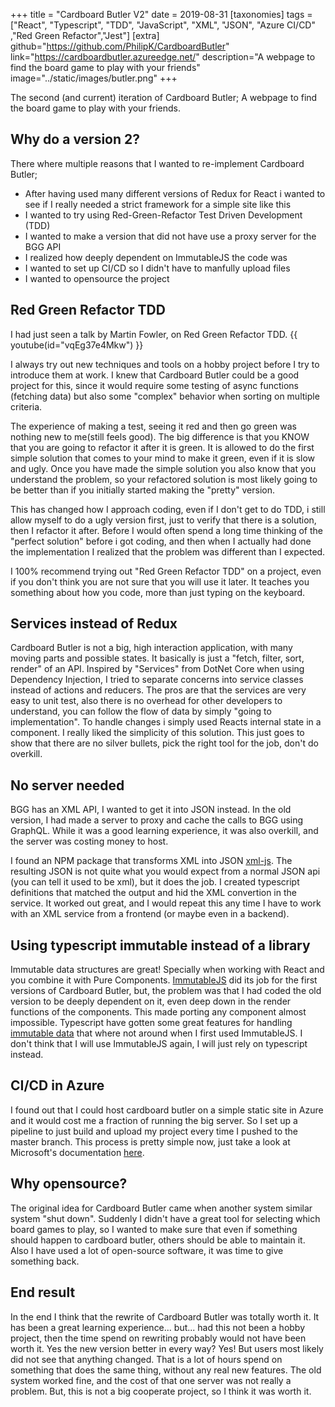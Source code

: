 +++
title = "Cardboard Butler V2"
date = 2019-08-31
[taxonomies]
tags = ["React", "Typescript", "TDD", "JavaScript", "XML", "JSON", "Azure CI/CD" ,"Red Green Refactor","Jest"]
[extra]
github="https://github.com/PhilipK/CardboardButler"
link="https://cardboardbutler.azureedge.net/"
description="A webpage to find the board game to play with your friends"
image="../static/images/butler.png"
+++

The second (and current) iteration of Cardboard Butler; A webpage to find the board game to play with your friends.

## Why do a version 2?

There where multiple reasons that I wanted to re-implement Cardboard Butler;

- After having used many different versions of Redux for React i wanted to see if I really needed a strict framework for a simple site like this
- I wanted to try using Red-Green-Refactor Test Driven Development (TDD)
- I wanted to make a version that did not have use a proxy server for the BGG API
- I realized how deeply dependent on ImmutableJS the code was
- I wanted to set up CI/CD so I didn't have to manfully upload files
- I wanted to opensource the project

## Red Green Refactor TDD

I had just seen a talk by Martin Fowler, on Red Green Refactor TDD.
{{ youtube(id="vqEg37e4Mkw") }}

I always try out new techniques and tools on a hobby project before I try to introduce them at work. I knew that Cardboard Butler could be a good project for this, since it would require some testing of async functions (fetching data) but also some "complex" behavior when sorting on multiple criteria.

The experience of making a test, seeing it red and then go green was nothing new to me(still feels good). The big difference is that you KNOW that you are going to refactor it after it is green. It is allowed to do the first simple solution that comes to your mind to make it green, even if it is slow and ugly. Once you have made the simple solution you also know that you understand the problem, so your refactored solution is most likely going to be better than if you initially started making the "pretty" version.

This has changed how I approach coding, even if I don't get to do TDD, i still allow myself to do a ugly version first, just to verify that there is a solution, then I refactor it after. Before I would often spend a long time thinking of the "perfect solution" before i got coding, and then when I actually had done the implementation I realized that the problem was different than I expected.

I 100% recommend trying out "Red Green Refactor TDD" on a project, even if you don't think you are not sure that you will use it later. It teaches you something about how you code, more than just typing on the keyboard.

## Services instead of Redux

Cardboard Butler is not a big, high interaction application, with many moving parts and possible states. It basically is just a "fetch, filter, sort, render" of an API. Inspired by "Services" from DotNet Core when using Dependency Injection, I tried to separate concerns into service classes instead of actions and reducers. The pros are that the services are very easy to unit test, also there is no overhead for other developers to understand, you can follow the flow of data by simply "going to implementation". To handle changes i simply used Reacts internal state in a component.
I really liked the simplicity of this solution.
This just goes to show that there are no silver bullets, pick the right tool for the job, don't do overkill.

## No server needed

BGG has an XML API, I wanted to get it into JSON instead.
In the old version, I had made a server to proxy and cache the calls to BGG using GraphQL. While it was a good learning experience, it was also overkill, and the server was costing money to host.

I found an NPM package that transforms XML into JSON [xml-js](https://www.npmjs.com/package/xml-js). The resulting JSON is not quite what you would expect from a normal JSON api (you can tell it used to be xml), but it does the job. I created typescript definitions that matched the output and hid the XML convertion in the service. It worked out great, and I would repeat this any time I have to work with an XML service from a frontend (or maybe even in a backend).

## Using typescript immutable instead of a library

Immutable data structures are great! Specially when working with React and you combine it with Pure Components.
[ImmutableJS](https://immutable-js.github.io/immutable-js/) did its job for the first versions of Cardboard Butler, but, the problem was that I had coded the old version to be deeply dependent on it, even deep down in the render functions of the components. This made porting any component almost impossible. Typescript have gotten some great features for handling [immutable data](https://medium.com/jspoint/typescript-data-immutability-71dc3e604426) that where not around when I first used ImmutableJS. I don't think that I will use ImmutableJS again, I will just rely on typescript instead.

## CI/CD in Azure

I found out that I could host cardboard butler on a simple static site in Azure and it would cost me a fraction of running the big server. So I set up a pipeline to just build and upload my project every time I pushed to the master branch. This process is pretty simple now, just take a look at Microsoft's documentation [here](https://docs.microsoft.com/en-us/azure/storage/blobs/storage-blob-static-website).

## Why opensource?

The original idea for Cardboard Butler came when another system similar system "shut down". Suddenly I didn't have a great tool for selecting which board games to play, so I wanted to make sure that even if something should happen to cardboard butler, others should be able to maintain it. Also I have used a lot of open-source software, it was time to give something back.

## End result

In the end I think that the rewrite of Cardboard Butler was totally worth it. It has been a great learning experience... but... had this not been a hobby project, then the time spend on rewriting probably would not have been worth it. Yes the new version better in every way? Yes! But users most likely did not see that anything changed. That is a lot of hours spend on something that does the same thing, without any real new features. The old system worked fine, and the cost of that one server was not really a problem. But, this is not a big cooperate project, so I think it was worth it.
